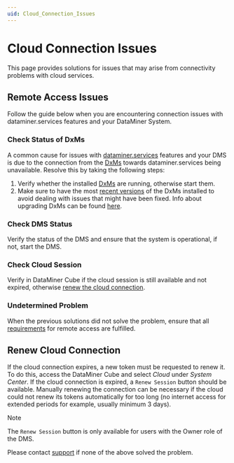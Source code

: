 ```yaml
---
uid: Cloud_Connection_Issues
---
```


# Cloud Connection Issues
This page provides solutions for issues that may arise from connectivity problems with cloud services.

## Remote Access Issues
Follow the guide below when you are encountering connection issues with dataminer.services features and your DataMiner System.

### Check Status of DxMs
A common cause for issues with [dataminer.services](xref:AboutCloudPlatform) features and your DMS is due to the connection from the [DxMs](xref:DataMinerExtensionModules) towards dataminer.services being unavailable. 
Resolve this by taking the following steps:
1. Verify whether the installed [DxMs](xref:DataMinerExtensionModules) are running, otherwise start them.
1. Make sure to have the most [recent versions](xref:DCP_change_log) of the DxMs installed to avoid dealing with issues that might have been fixed. Info about upgrading DxMs can be found [here](https://community.dataminer.services/dataminer-cloud-pack/).

### Check DMS Status
Verify the status of the DMS and ensure that the system is operational, if not, start the DMS. 

### Check Cloud Session
Verify in DataMiner Cube if the cloud session is still available and not expired, otherwise [renew the cloud connection](#renew-cloud-connection).

### Undetermined Problem
When the previous solutions did not solve the problem, ensure that all [requirements](xref:Accessing_DMS_remotely_with_Cube) for remote access are fulfilled.

## Renew Cloud Connection
If the cloud connection expires, a new token must be requested to renew it. To do this, access the DataMiner Cube and select *Cloud* under *System Center*. If the cloud connection is expired, a ```Renew Session``` button should be available. Manually renewing the connection can be necessary if the cloud could not renew its tokens automatically for too long (no internet access for extended periods for example, usually minimum 3 days). 

>[!NOTE]
>The ```Renew Session``` button is only available for users with the Owner role of the DMS.


Please contact [support](https://skyline.be/contact/tech-support) if none of the above solved the problem.